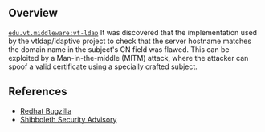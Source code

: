 ## Overview
[`edu.vt.middleware:vt-ldap`](http://search.maven.org/#search%7Cga%7C1%7Ca%3A%22vt-ldap%22)
It was discovered that the implementation used by the vtldap/ldaptive project to check that the server hostname matches the domain name in the subject's CN field was flawed. This can be exploited by a Man-in-the-middle (MITM) attack, where the attacker can spoof a valid certificate using a specially crafted subject.

## References

- [Redhat Bugzilla](https://bugzilla.redhat.com/CVE-2014-3607)
- [Shibboleth Security Advisory](http://shibboleth.net/community/advisories/secadv_20140919.txt)
